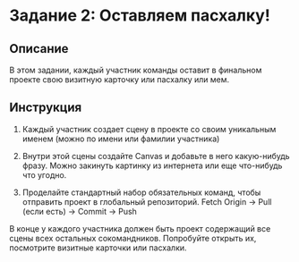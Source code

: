 # Задание 2: Оставляем пасхалку!

## Описание

В этом задании, каждый участник команды оставит в финальном проекте свою визитную карточку или пасхалку или мем. 

## Инструкция

1) Каждый участник создает сцену в проекте со своим уникальным именем (можно по имени или фамилии участника)

2) Внутри этой сцены создайте Canvas и добавьте в него какую-нибудь фразу. Можно закинуть картинку из интернета или еще что-нибудь что угодно.

3) Проделайте стандартный набор обязательных команд, чтобы отправить проект в глобальный репозиторий.
Fetch Origin -> Pull (если есть) -> Commit -> Push

В конце у каждого участника должен быть проект содержащий все сцены всех остальных сокомандников. Попробуйте открыть их, посмотрите визитные карточки или пасхалки.